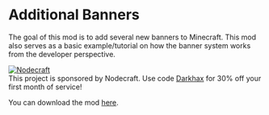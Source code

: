 # Additional Banners
The goal of this mod is to add several new banners to Minecraft. This mod also serves as a basic example/tutorial on how the banner system works from the developer perspective. 

[![Nodecraft](https://i.imgur.com/sz9PUmK.png)](https://nodecraft.com/r/darkhax)    
This project is sponsored by Nodecraft. Use code [Darkhax](https://nodecraft.com/r/darkhax) for 30% off your first month of service!

You can download the mod [here](http://minecraft.curseforge.com/projects/additional-banners-expand-your-options).
